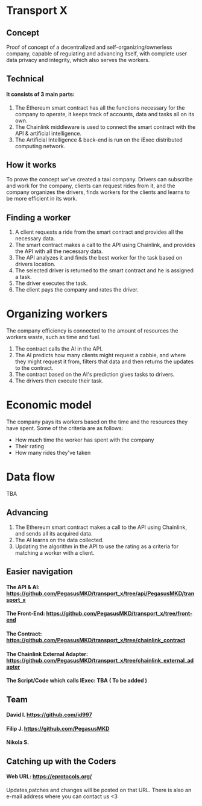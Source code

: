 
# Transport X

## Concept

Proof of concept of a decentralized and self-organizing/ownerless company, capable of regulating and advancing itself, with complete user data privacy and integrity, which also serves the workers.

## Technical

#### It consists of 3 main parts:
  1. The Ethereum smart contract has all the functions necessary for the company to operate, it keeps track of accounts, data and tasks all on its own.
  2. The Chainlink middleware is used to connect the smart contract with the API & artificial intelligence.
  3. The Artificial Intelligence & back-end is run on the iExec distributed computing network.

## How it works

  To prove the concept we've created a taxi company. Drivers can subscribe and work for the company, clients can request rides from it, and the company organizes the drivers, finds workers for the clients and learns to be more efficient in its work.

## Finding a worker

  1. A client requests a ride from the smart contract and provides all the necessary data.
  2. The smart contract makes a call to the API using Chainlink, and provides the API with all the necessary data.
  3. The API analyzes it and finds the best worker for the task based on drivers location.
  4. The selected driver is returned to the smart contract and he is assigned a task.
  5. The driver executes the task.
  6. The client pays the company and rates the driver.

# Organizing workers

  The company efficiency is connected to the amount of resources the workers waste, such as time and fuel.

  1. The contract calls the AI in the API.
  2. The AI predicts how many clients might request a cabbie, and where they might request it from, filters that data and then returns the updates to the contract.
  3. The contract based on the AI's prediction gives tasks to drivers.
  4. The drivers then execute their task.

# Economic model

  The company pays its workers based on the time and the resources they have spent. Some of the criteria are as follows:
   - How much time the worker has spent with the company
   - Their rating
   - How many rides they've taken

# Data flow

  TBA

## Advancing

  1. The Ethereum smart contract makes a call to the API using Chainlink, and sends all its acquired data.
  2. The AI learns on the data collected.
  3. Updating the algorithm in the API to use the rating as a criteria for matching a worker with a client.

## Easier navigation

#### The API & AI: https://github.com/PegasusMKD/transport_x/tree/api/PegasusMKD/transport_x

#### The Front-End: https://github.com/PegasusMKD/transport_x/tree/front-end

#### The Contract: https://github.com/PegasusMKD/transport_x/tree/chainlink_contract

#### The Chainlink External Adapter: https://github.com/PegasusMKD/transport_x/tree/chainlink_external_adapter

#### The Script/Code which calls IExec: TBA ( To be added )

## Team

#### David I.          https://github.com/id997
#### Filip J.          https://github.com/PegasusMKD
#### Nikola S.    

## Catching up with the Coders

#### Web URL: https://eprotocols.org/

Updates,patches and changes will be posted on that URL. There is also an e-mail address where you can contact us <3
